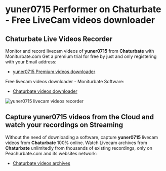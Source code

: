 # yuner0715 Performer on Chaturbate - Free LiveCam videos downloader

## Chaturbate Live Videos Recorder

Monitor and record livecam videos of **yuner0715** from **Chaturbate** with Moniturbate.com
Get a premium trial for free by just and only registering with your Email address:
* [yuner0715 Premium videos downloader](https://moniturbate.com/request-demo-licence-key.html)

Free livecam videos downloader - Moniturbate Software:
* [Chaturbate videos downloader](https://moniturbate.com/moniturbate-download-software.html)

![yuner0715 livecam videos recorder](https://peachurnet.com/templates/moniturbate-software.png)


## Capture yuner0715 videos from the Cloud and watch your recordings on Streaming

Without the need of downloading a software, capture **yuner0715** livecam videos from **Chaturbate** 100% online.
Watch Livecam archives from **Chaturbate** unlimitedly from thousands of existing recordings, only on Peachurbate.com and its websites network:
* [Chaturbate videos archives](https://peachurnet.com/)